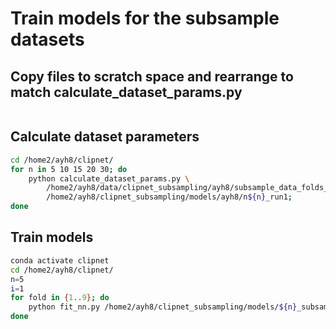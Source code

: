 # Train models for the subsample datasets

## Copy files to scratch space and rearrange to match calculate_dataset_params.py

```bash
```

## Calculate dataset parameters

```bash
cd /home2/ayh8/clipnet/
for n in 5 10 15 20 30; do
    python calculate_dataset_params.py \
        /home2/ayh8/data/clipnet_subsampling/ayh8/subsample_data_folds_n${n}_run1/ \
        /home2/ayh8/clipnet_subsampling/models/ayh8/n${n}_run1;
done
```

## Train models

```bash
conda activate clipnet
cd /home2/ayh8/clipnet/
n=5
i=1
for fold in {1..9}; do
    python fit_nn.py /home2/ayh8/clipnet_subsampling/models/${n}_subsample_run${i}/f${fold};
done
```
